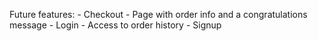 Future features:
    - Checkout
        - Page with order info and a congratulations message
    - Login
        - Access to order history
    - Signup